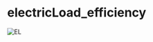# electricLoad_efficiency
![EL](https://user-images.githubusercontent.com/42640340/98746146-ee641d00-23c5-11eb-8d29-e456dc875fa6.jpg)
